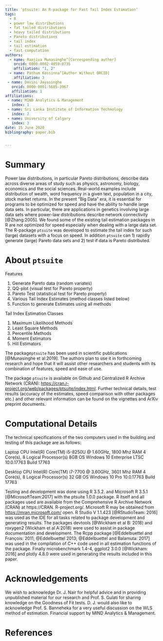 ```yaml
---
title: ‘ptsuite: An R-package for Fast Tail Index Estimation’
tags:
  - R
  - power law distributions
  - fat tailed distributions
  - heavy tailed distributions
  - Pareto distributions
  - tail index
  - tail estimation
  - fast computation 
authors:
  - name: Ranjiva Munasinghe^[Corresponding author]
    orcid: 0000-0002-4059-8735
    affiliation: "1, 2" 
  - name: Pathum Kossinna^[Author Without ORCID]
    affiliation: 3
 - name: Dovini Jayasinghe
   orcid: 0000-0001-5685-3967 
   affiliation: 1
affiliations:
 - name: MIND Analytics & Management
   index: 1
 - name: Sri Lanka Institute of Information Technology
   index: 2
 - name: University of Calgary
   index: 3
date: 15 June 2020
bibliography: paper.bib


---
```


# Summary

Power law distributions, in particular Pareto distributions, describe data across diverse areas of study such as physics, astronomy, biology, economics and the social sciences. Real-world examples include distribution of wealth, word frequency in a given text, population in a city, stock market returns. In the present “Big Data” era, it is essential for programs to be optimized for speed and have the ability to handle large data sets. In particular, there are applications in genetics involving large data sets where power-law distributions describe network connectivity [@Zhang:2005]. We found some of the existing tail estimation packages in R are not optimized for speed especially when dealing with a large data set. The R-package `ptsuite` was developed to estimate the tail index for such (large) datasets with a focus on speed. In addition `ptsuite` can 1) rapidly generate (large) Pareto data sets and 2) test if data is Pareto distributed. 

# About `ptsuite`

Features

1. Generate Pareto data (random variates)
2. QQ-plot (visual test for Pareto property)
3. Pareto Test (statistical test for Pareto property)
4. Various Tail Index Estimates (method classes listed below)
5. Function to generate Estimates using all methods 

Tail Index Estimation Classes
 
1. Maximum Likelihood Methods
2. Least Square Methods 
3. Percentile Methods
4. Moment Estimators
5. Hill Estimators

The package`ptsuite` has been used in scientific publications [@Munasinghe et al:2019]. The authors plan to use it in forthcoming research and hope that it will assist other researchers and students with its combination of features, speed and ease of use.

The package `ptsuite` is available on Github and Centralized R Archive Network (CRAN): https://cran.r-project.org/web/packages/ptsuite/index.html. Further technical details, test results (accuracy of the estimates, speed comparison with other packages etc.) and other relevant information can be found on the vignettes and ArXiv preprint documents.

# Computational Details

The technical specifications of the two computers used in the building and testing of this package are as follows: 

Laptop
CPU Intel(R) Core(TM) i5-8250U @ 1.60GHz, 1800 Mhz 
RAM 4 Core(s), 8 Logical Processor(s) 8GB 
OS Windows 10 Enterprise LTSC 10.0.17763 Build 17763 

Desktop
CPU Intel(R) Core(TM) i7-7700 @ 3.60GHz, 3601 Mhz RAM 4 Core(s), 8 Logical Processor(s) 32 GB OS Windows 10 Pro 10.0.17763 Build 17763 


Testing and development was done using R 3.5.2. and Microsoft R 3.5.1 [@MicrosoftTeam:2017] with the ptsuite 1.0.0 package. R itself and all packages used are available from the Comprehensive R Archive Network (CRAN) at https://CRAN. R-project.org/. Microsoft R may be obtained from https://mran.microsoft.com/ open. R Studio V 1.1.423 [@RStudioTeam: 2016] was used as the IDE for all tasks related to package development and generating results. The packages devtools [@Wickham et al B: 2018) and roxygen2 (Wickham et al A:2018) were used to assist in package documentation and development. The Rcpp package [@Eddelbuettel and François: 2011; @Eddelbuettel 2013; @Eddelbuettel and Balamuta: 2017] was used in the compilation of C++ code used in all estimation functions of the package. Finally
microbenchmark 1.4-4, ggplot2 3.0.0 [@Wickham: 2016] and plotly 4.8.0 were used in generating the results included in this paper. 


# Acknowledgements

We wish to acknowledge Dr. J. Nair for helpful advice and in providing unpublished material for our research and Prof. S. Gulati for sharing knowledge on the Goodness of Fit tests. D. J. would also like to acknowledge Prof. S. Banneheka for a very useful discussion on the WLS method of estimation. Financial support by MIND Analytics & Management.


# References
